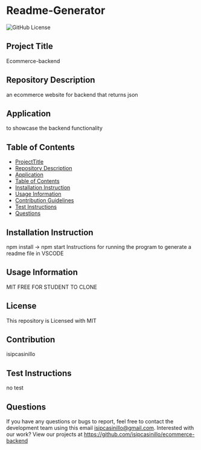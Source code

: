 
# **Readme-Generator**


![GitHub License](https://img.shields.io/badge/license-MIT-blue.svg)

## **Project Title**

Ecommerce-backend

## **Repository Description**

an ecommerce website for backend that returns json 

## **Application**

to showcase the backend functionality


## **Table of Contents**

- [ProjectTitle](#Project-Title)
- [Repository Description](#Repository-Description)
- [Application](#Application)
- [Table of Contents](#Table-of-Contents)
- [Installation Instruction](#Installation-Instruction)
- [Usage Information](#Usage-Information)
- [Contribution Guidelines](#Contribution-Guidelines)
- [Test Instructions](#Test-Instructions)
- [Questions](#Questions)

## Installation Instruction

npm install -> npm start
Instructions for running the program to generate a readme file in VSCODE


## Usage Information

MIT FREE FOR STUDENT TO CLONE

## License

This repository is Licensed with MIT
## Contribution

isipcasinillo

## Test Instructions

no test

## Questions 

If you have any questions or bugs to report, feel free to contact the development team using this email isipcasinillo@gmail.com. Interested with our work? View our projects at https://github.com/isipcasinillo/ecommerce-backend
